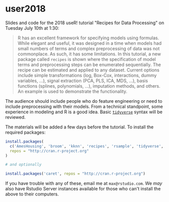 # user2018

Slides and code for the 2018 useR! tutorial "Recipes for Data Processing" on Tuesday July 10th at 1:30:

> R has an excellent framework for specifying models using formulas. While elegant and useful, it was designed in a time when models had small numbers of terms and complex preprocessing of data was not commonplace. As such, it has some limitations. In this tutorial, a new package called `recipes` is shown where the specification of model terms and preprocessing steps can be enumerated sequentially. The recipe can be estimated and applied to any dataset. Current options include simple transformations (log, Box-Cox, interactions, dummy variables, ...), signal extraction (PCA, PLS, ICA, MDS, ...), basis functions (splines, polynomials, ...), imputation methods, and others. An example is used to demonstrate the functionality.

The audience should include people who do feature engineering or need to include preprocessing with their models. From a technical standpoint, some experience in modeling and R is a good idea. Basic [`tidyverse`](https://www.tidyverse.org) syntax will be reviewed. 

The materials will be added a few days before the tutorial. To install the required packages:

```r
install.packages(
  c('AmesHousing', 'broom', 'kknn', 'recipes', 'rsample', 'tidyverse', 'yardstick'), 
  repos = "http://cran.r-project.org"
)

# and optionally

install.packages('caret', repos = "http://cran.r-project.org")
```

If you have trouble with any of these, email me at `max@rstudio.com`. We _may_ also have Rstudio Server instances available for those who can't install the above to their computers. 
